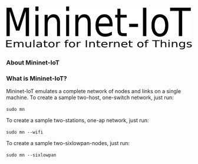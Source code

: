![](https://github.com/ramonfontes/miscellaneous/blob/master/mininet-iot/mininet-iot-logo.png)

### About Mininet-IoT

### What is Mininet-IoT?
Mininet-IoT emulates a complete network of nodes and links on a single machine. To create a sample two-host, one-switch network, just run:

`sudo mn`

To create a sample two-stations, one-ap network, just run:


`sudo mn --wifi`

To create a sample two-sixlowpan-nodes, just run:


`sudo mn --sixlowpan`

